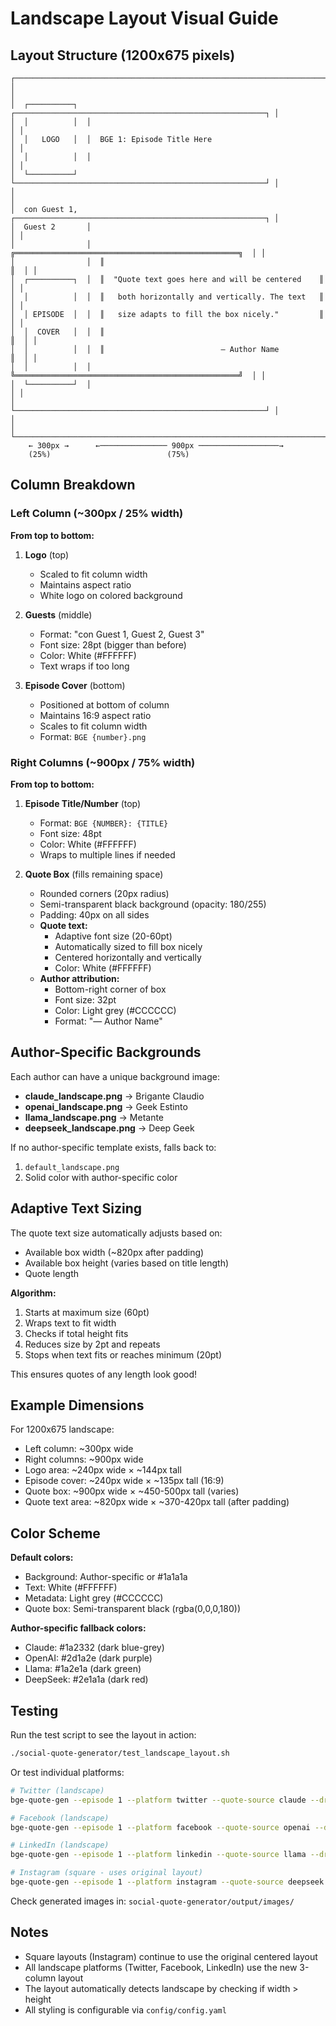 # Landscape Layout Visual Guide

## Layout Structure (1200x675 pixels)

```
┌─────────────────────────────────────────────────────────────────────────────┐
│                                                                             │
│  ┌──────────┐  ┌────────────────────────────────────────────────────────┐ │
│  │          │  │                                                        │ │
│  │   LOGO   │  │  BGE 1: Episode Title Here                            │ │
│  │          │  │                                                        │ │
│  └──────────┘  └────────────────────────────────────────────────────────┘ │
│                                                                             │
│  con Guest 1,  ┌────────────────────────────────────────────────────────┐ │
│  Guest 2       │                                                        │ │
│                │  ╔══════════════════════════════════════════════════╗  │ │
│                │  ║                                                  ║  │ │
│  ┌──────────┐  │  ║  "Quote text goes here and will be centered    ║  │ │
│  │          │  │  ║   both horizontally and vertically. The text   ║  │ │
│  │ EPISODE  │  │  ║   size adapts to fill the box nicely."         ║  │ │
│  │  COVER   │  │  ║                                                  ║  │ │
│  │          │  │  ║                          — Author Name           ║  │ │
│  │          │  │  ╚══════════════════════════════════════════════════╝  │ │
│  └──────────┘  │                                                        │ │
│                └────────────────────────────────────────────────────────┘ │
│                                                                             │
└─────────────────────────────────────────────────────────────────────────────┘
    ← 300px →      ←─────────────── 900px ──────────────────→
    (25%)                          (75%)
```

## Column Breakdown

### Left Column (~300px / 25% width)

**From top to bottom:**

1. **Logo** (top)
   - Scaled to fit column width
   - Maintains aspect ratio
   - White logo on colored background

2. **Guests** (middle)
   - Format: "con Guest 1, Guest 2, Guest 3"
   - Font size: 28pt (bigger than before)
   - Color: White (#FFFFFF)
   - Text wraps if too long

3. **Episode Cover** (bottom)
   - Positioned at bottom of column
   - Maintains 16:9 aspect ratio
   - Scales to fit column width
   - Format: `BGE {number}.png`

### Right Columns (~900px / 75% width)

**From top to bottom:**

1. **Episode Title/Number** (top)
   - Format: `BGE {NUMBER}: {TITLE}`
   - Font size: 48pt
   - Color: White (#FFFFFF)
   - Wraps to multiple lines if needed

2. **Quote Box** (fills remaining space)
   - Rounded corners (20px radius)
   - Semi-transparent black background (opacity: 180/255)
   - Padding: 40px on all sides
   - **Quote text:**
     - Adaptive font size (20-60pt)
     - Automatically sized to fill box nicely
     - Centered horizontally and vertically
     - Color: White (#FFFFFF)
   - **Author attribution:**
     - Bottom-right corner of box
     - Font size: 32pt
     - Color: Light grey (#CCCCCC)
     - Format: "— Author Name"

## Author-Specific Backgrounds

Each author can have a unique background image:

- **claude_landscape.png** → Brigante Claudio
- **openai_landscape.png** → Geek Estinto
- **llama_landscape.png** → Metante
- **deepseek_landscape.png** → Deep Geek

If no author-specific template exists, falls back to:
1. `default_landscape.png`
2. Solid color with author-specific color

## Adaptive Text Sizing

The quote text size automatically adjusts based on:
- Available box width (~820px after padding)
- Available box height (varies based on title length)
- Quote length

**Algorithm:**
1. Starts at maximum size (60pt)
2. Wraps text to fit width
3. Checks if total height fits
4. Reduces size by 2pt and repeats
5. Stops when text fits or reaches minimum (20pt)

This ensures quotes of any length look good!

## Example Dimensions

For 1200x675 landscape:
- Left column: ~300px wide
- Right columns: ~900px wide
- Logo area: ~240px wide × ~144px tall
- Episode cover: ~240px wide × ~135px tall (16:9)
- Quote box: ~900px wide × ~450-500px tall (varies)
- Quote text area: ~820px wide × ~370-420px tall (after padding)

## Color Scheme

**Default colors:**
- Background: Author-specific or #1a1a1a
- Text: White (#FFFFFF)
- Metadata: Light grey (#CCCCCC)
- Quote box: Semi-transparent black (rgba(0,0,0,180))

**Author-specific fallback colors:**
- Claude: #1a2332 (dark blue-grey)
- OpenAI: #2d1a2e (dark purple)
- Llama: #1a2e1a (dark green)
- DeepSeek: #2e1a1a (dark red)

## Testing

Run the test script to see the layout in action:

```bash
./social-quote-generator/test_landscape_layout.sh
```

Or test individual platforms:

```bash
# Twitter (landscape)
bge-quote-gen --episode 1 --platform twitter --quote-source claude --dry-run

# Facebook (landscape)
bge-quote-gen --episode 1 --platform facebook --quote-source openai --dry-run

# LinkedIn (landscape)
bge-quote-gen --episode 1 --platform linkedin --quote-source llama --dry-run

# Instagram (square - uses original layout)
bge-quote-gen --episode 1 --platform instagram --quote-source deepseek --dry-run
```

Check generated images in: `social-quote-generator/output/images/`

## Notes

- Square layouts (Instagram) continue to use the original centered layout
- All landscape platforms (Twitter, Facebook, LinkedIn) use the new 3-column layout
- The layout automatically detects landscape by checking if width > height
- All styling is configurable via `config/config.yaml`
